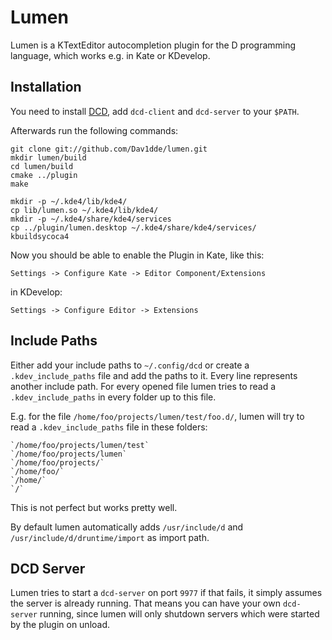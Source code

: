 Lumen
=====

Lumen is a KTextEditor autocompletion plugin for the D programming language,
which works e.g. in Kate or KDevelop.


## Installation ##

You need to install [DCD](https://github.com/Hackerpilot/DCD), add
`dcd-client` and `dcd-server` to your `$PATH`.


Afterwards run the following commands:

    git clone git://github.com/Dav1dde/lumen.git
    mkdir lumen/build
    cd lumen/build
    cmake ../plugin
    make

    mkdir -p ~/.kde4/lib/kde4/
    cp lib/lumen.so ~/.kde4/lib/kde4/
    mkdir -p ~/.kde4/share/kde4/services
    cp ../plugin/lumen.desktop ~/.kde4/share/kde4/services/
    kbuildsycoca4

Now you should be able to enable the Plugin in Kate, like this:

    Settings -> Configure Kate -> Editor Component/Extensions

in KDevelop:

    Settings -> Configure Editor -> Extensions


## Include Paths ##

Either add your include paths to `~/.config/dcd` or create a
`.kdev_include_paths` file and add the paths to it. Every line represents
another include path. For every opened file lumen tries to read a
`.kdev_include_paths` in every folder up to this file.

E.g. for the file `/home/foo/projects/lumen/test/foo.d/`, lumen will try to read
a `.kdev_include_paths` file in these folders:

    `/home/foo/projects/lumen/test`
    `/home/foo/projects/lumen`
    `/home/foo/projects/`
    `/home/foo/`
    `/home/`
    `/`

This is not perfect but works pretty well.

By default lumen automatically adds `/usr/include/d` and `/usr/include/d/druntime/import`
as import path.


## DCD Server ##

Lumen tries to start a `dcd-server` on port `9977` if that fails, it simply assumes
the server is already running. That means you can have your own `dcd-server` running, since
lumen will only shutdown servers which were started by the plugin on unload.